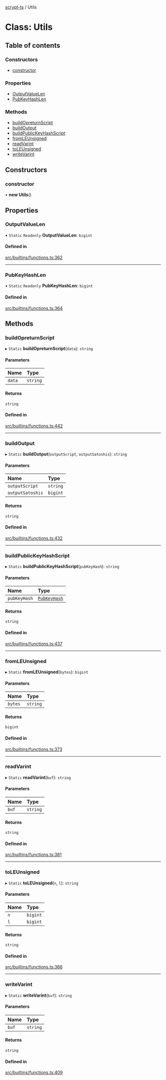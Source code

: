 [scrypt-ts](../README.md) / Utils

# Class: Utils

## Table of contents

### Constructors

- [constructor](Utils.md#constructor)

### Properties

- [OutputValueLen](Utils.md#outputvaluelen)
- [PubKeyHashLen](Utils.md#pubkeyhashlen)

### Methods

- [buildOpreturnScript](Utils.md#buildopreturnscript)
- [buildOutput](Utils.md#buildoutput)
- [buildPublicKeyHashScript](Utils.md#buildpublickeyhashscript)
- [fromLEUnsigned](Utils.md#fromleunsigned)
- [readVarint](Utils.md#readvarint)
- [toLEUnsigned](Utils.md#toleunsigned)
- [writeVarint](Utils.md#writevarint)

## Constructors

### constructor

• **new Utils**()

## Properties

### OutputValueLen

▪ `Static` `Readonly` **OutputValueLen**: `bigint`

#### Defined in

[src/builtins/functions.ts:362](https://github.com/sCrypt-Inc/ts-sCrypt/blob/c724703/src/builtins/functions.ts#L362)

___

### PubKeyHashLen

▪ `Static` `Readonly` **PubKeyHashLen**: `bigint`

#### Defined in

[src/builtins/functions.ts:364](https://github.com/sCrypt-Inc/ts-sCrypt/blob/c724703/src/builtins/functions.ts#L364)

## Methods

### buildOpreturnScript

▸ `Static` **buildOpreturnScript**(`data`): `string`

#### Parameters

| Name | Type |
| :------ | :------ |
| `data` | `string` |

#### Returns

`string`

#### Defined in

[src/builtins/functions.ts:442](https://github.com/sCrypt-Inc/ts-sCrypt/blob/c724703/src/builtins/functions.ts#L442)

___

### buildOutput

▸ `Static` **buildOutput**(`outputScript`, `outputSatoshis`): `string`

#### Parameters

| Name | Type |
| :------ | :------ |
| `outputScript` | `string` |
| `outputSatoshis` | `bigint` |

#### Returns

`string`

#### Defined in

[src/builtins/functions.ts:432](https://github.com/sCrypt-Inc/ts-sCrypt/blob/c724703/src/builtins/functions.ts#L432)

___

### buildPublicKeyHashScript

▸ `Static` **buildPublicKeyHashScript**(`pubKeyHash`): `string`

#### Parameters

| Name | Type |
| :------ | :------ |
| `pubKeyHash` | [`PubKeyHash`](PubKeyHash.md) |

#### Returns

`string`

#### Defined in

[src/builtins/functions.ts:437](https://github.com/sCrypt-Inc/ts-sCrypt/blob/c724703/src/builtins/functions.ts#L437)

___

### fromLEUnsigned

▸ `Static` **fromLEUnsigned**(`bytes`): `bigint`

#### Parameters

| Name | Type |
| :------ | :------ |
| `bytes` | `string` |

#### Returns

`bigint`

#### Defined in

[src/builtins/functions.ts:373](https://github.com/sCrypt-Inc/ts-sCrypt/blob/c724703/src/builtins/functions.ts#L373)

___

### readVarint

▸ `Static` **readVarint**(`buf`): `string`

#### Parameters

| Name | Type |
| :------ | :------ |
| `buf` | `string` |

#### Returns

`string`

#### Defined in

[src/builtins/functions.ts:381](https://github.com/sCrypt-Inc/ts-sCrypt/blob/c724703/src/builtins/functions.ts#L381)

___

### toLEUnsigned

▸ `Static` **toLEUnsigned**(`n`, `l`): `string`

#### Parameters

| Name | Type |
| :------ | :------ |
| `n` | `bigint` |
| `l` | `bigint` |

#### Returns

`string`

#### Defined in

[src/builtins/functions.ts:366](https://github.com/sCrypt-Inc/ts-sCrypt/blob/c724703/src/builtins/functions.ts#L366)

___

### writeVarint

▸ `Static` **writeVarint**(`buf`): `string`

#### Parameters

| Name | Type |
| :------ | :------ |
| `buf` | `string` |

#### Returns

`string`

#### Defined in

[src/builtins/functions.ts:409](https://github.com/sCrypt-Inc/ts-sCrypt/blob/c724703/src/builtins/functions.ts#L409)
